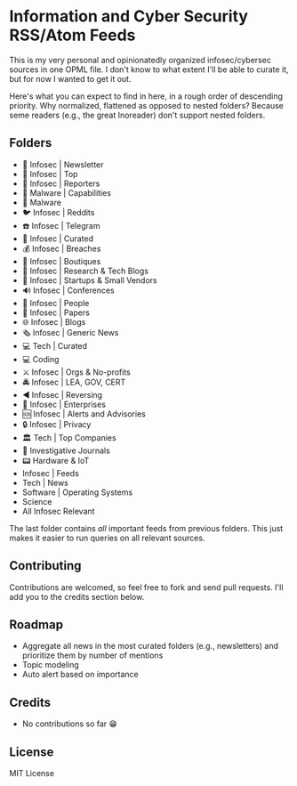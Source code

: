 # Information and Cyber Security RSS/Atom Feeds

This is my very personal and opinionatedly organized infosec/cybersec sources in one OPML file. I don't know to what extent I'll be able to curate it, but for now I wanted to get it out.

Here's what you can expect to find in here, in a rough order of descending priority. Why normalized, flattened as opposed to nested folders? Because seme readers (e.g., the great Inoreader) don't support nested folders.

## Folders

- 📩 Infosec | Newsletter
- 🔐 Infosec | Top
- 📜 Infosec | Reporters
- 🧩 Malware | Capabilities
- 🦠 Malware
- 🐦 Infosec | Reddits
- ☎️ Infosec | Telegram
- 🔏 Infosec | Curated
- 💰 Infosec | Breaches
- 💎 Infosec | Boutiques
- 🔬 Infosec | Research & Tech Blogs
- 🚀 Infosec | Startups & Small Vendors
- 🔊 Infosec | Conferences
- 🤦 Infosec | People
- 📄 Infosec | Papers
- 🌐 Infosec | Blogs
- 🗞 Infosec | Generic News
- 💻 Tech | Curated
- 💻 Coding
- ⚔️ Infosec | Orgs & No-profits
- 🚔 Infosec | LEA, GOV, CERT
- ◀️ Infosec | Reversing
- 🏢 Infosec | Enterprises
- 🆘 Infosec | Alerts and Advisories
- 🔒 Infosec | Privacy
- 🏛 Tech | Top Companies
- 🔎 Investigative Journals
- 📟 Hardware & IoT
- Infosec | Feeds
- Tech | News
- Software | Operating Systems
- Science
- All Infosec Relevant

The last folder contains *all* important feeds from previous folders. This just makes it easier to run queries on all relevant sources.

## Contributing

Contributions are welcomed, so feel free to fork and send pull requests. I'll add you to the credits section below.

## Roadmap

- Aggregate all news in the most curated folders (e.g., newsletters) and prioritize them by number of mentions
- Topic modeling
- Auto alert based on importance

## Credits

- No contributions so far 😁

## License

MIT License
